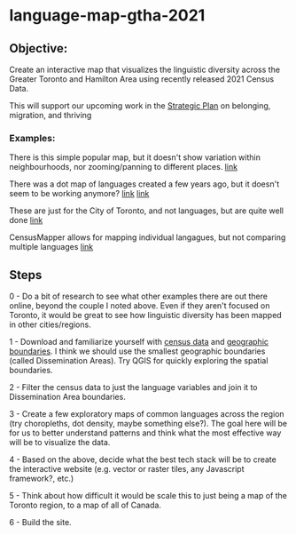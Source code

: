 # language-map-gtha-2021

## Objective:

Create an interactive map that visualizes the linguistic diversity across the Greater Toronto and Hamilton Area using recently released 2021 Census Data.

This will support our upcoming work in the [Strategic Plan](https://www.schoolofcities.utoronto.ca/sites/www.schoolofcities.utoronto.ca/files/UofT_SchoolofCities_StrategicPlan_FINAL.pdf) on belonging, migration, and thriving


### Examples:

There is this simple popular map, but it doesn't show variation within neighbourhoods, nor zooming/panning to different places.
[link](https://twitter.com/sound_language/status/1560616441849733120)

There was a dot map of languages created a few years ago, but it doesn't seem to be working anymore?
[link](http://vt.anagraph.io/recensement/languesmaternelles/)
[link](https://googlemapsmania.blogspot.com/2017/08/the-dot-map-of-canadian-languages.html)

These are just for the City of Toronto, and not languages, but are quite well done
[link](https://jonathancritchley.ca/todot.html)

CensusMapper allows for mapping individual langagues, but not comparing multiple languages [link](https://censusmapper.ca)

## Steps

0 - Do a bit of research to see what other examples there are out there online, beyond the couple I noted above. Even if they aren't focused on Toronto, it would be great to see how linguistic diversity has been mapped in other cities/regions.

1 - Download and familiarize yourself with [census data](https://www12.statcan.gc.ca/census-recensement/2021/dp-pd/prof/index.cfm?Lang=E) and [geographic boundaries](https://www12.statcan.gc.ca/census-recensement/2021/geo/index-eng.cfm). I think we should use the smallest geographic boundaries (called Dissemination Areas). Try QGIS for quickly exploring the spatial boundaries.

2 - Filter the census data to just the language variables and join it to Dissemination Area boundaries. 

3 - Create a few exploratory maps of common languages across the region (try choropleths, dot density, maybe something else?). The goal here will be for us to better understand patterns and think what the most effective way will be to visualize the data. 

4 - Based on the above, decide what the best tech stack will be to create the interactive website (e.g. vector or raster tiles, any Javascript framework?, etc.)

5 - Think about how difficult it would be scale this to just being a map of the Toronto region, to a map of all of Canada.

6 - Build the site. 